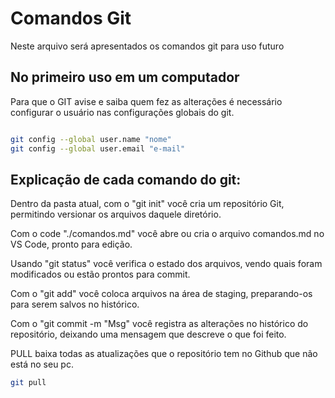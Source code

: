 # Comandos Git  
Neste arquivo será apresentados os comandos git para uso futuro

## No primeiro uso em um computador
Para que o GIT avise e saiba quem fez as alterações é necessário configurar o usuário
nas configurações globais do git.

```bash

git config --global user.name "nome"
git config --global user.email "e-mail"

```

## Explicação de cada comando do git:
Dentro da pasta atual, com o "git init" você cria um repositório Git, permitindo versionar os arquivos daquele diretório.

Com o code "./comandos.md" você abre ou cria o arquivo comandos.md no VS Code, pronto para edição.

Usando "git status" você verifica o estado dos arquivos, vendo quais foram modificados ou estão prontos para commit.

Com o "git add" você coloca arquivos na área de staging, preparando-os para serem salvos no histórico.

Com o "git commit -m "Msg" você registra as alterações no histórico do repositório, deixando uma mensagem que descreve o que foi feito.


PULL baixa todas as atualizações que o repositório tem no Github que não está no seu pc.
````bash
git pull
````
